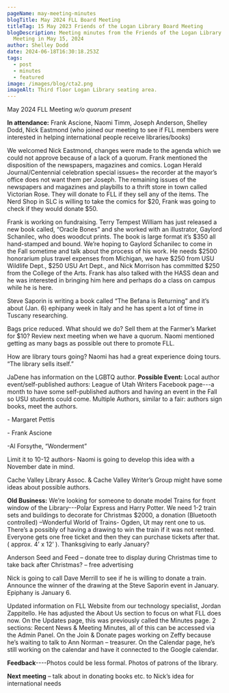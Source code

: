 ```yaml
---
pageName: may-meeting-minutes
blogTitle: May 2024 FLL Board Meeting
titleTag: 15 May 2023 Friends of the Logan Library Board Meeting
blogDescription: Meeting minutes from the Friends of the Logan Library Board
  Meeting in May 15, 2024
author: Shelley Dodd
date: 2024-06-18T16:30:18.253Z
tags:
  - post
  - minutes
  - featured
image: /images/blog/cta2.png
imageAlt: Third floor Logan Library seating area.
---
```

May 2024 FLL Meeting _w/o quorum present_

  

**In attendance:** Frank Ascione, Naomi Timm, Joseph Anderson, Shelley Dodd, Nick Eastmond (who joined our meeting to see if FLL members were interested in helping international people receive libraries/books)

  
We welcomed Nick Eastmond, changes were made to the agenda which we could not approve because of a lack of a quorum. Frank mentioned the disposition of the newspapers, magazines and comics. Logan Herald Journal/Centennial celebration special issues= the recorder at the mayor’s office does not want them per Joseph. The remaining issues of the newspapers and magazines and playbills to a thrift store in town called Victorian Rose. They will donate to FLL if they sell any of the items. The Nerd Shop in SLC is willing to take the comics for $20, Frank was going to check if they would donate $50.

  
Frank is working on fundraising. Terry Tempest William has just released a new book called, “Oracle Bones” and she worked with an illustrator, Gaylord Schanilec, who does woodcut prints. The book is large format it’s $350 all hand-stamped and bound. We’re hoping to Gaylord Schanilec to come in the Fall sometime and talk about the process of his work. He needs $2500 honorarium plus travel expenses from Michigan, we have $250 from USU Wildlife Dept., $250 USU Art Dept., and Nick Morrison has committed $250 from the College of the Arts. Frank has also talked with the HASS dean and he was interested in bringing him here and perhaps do a class on campus while he is here.

  
Steve Saporin is writing a book called “The Befana is Returning” and it’s about (Jan. 6) ephipany week in Italy and he has spent a lot of time in Tuscany researching.

  
Bags price reduced. What should we do? Sell them at the Farmer’s Market for $10? Review next meeting when we have a quorum. Naomi mentioned getting as many bags as possible out there to promote FLL.

  
How are library tours going? Naomi has had a great experience doing tours. “The library sells itself.”

  
JaDene has information on the LGBTQ author.
**Possible Event:** Local author event/self-published authors: League of Utah Writers Facebook page---a month to have some self-published authors and having an event in the Fall so USU students could come. Multiple Authors, similar to a fair: authors sign books, meet the authors.

\- Margaret Pettis

\- Frank Ascione

\-Al Forsythe, “Wonderment”

Limit it to 10-12 authors- Naomi is going to develop this idea with a November date in mind.

  
Cache Valley Library Assoc. & Cache Valley Writer’s Group might have some ideas about possible authors.

  
**Old Business:** We’re looking for someone to donate model Trains for front window of the Library---Polar Express and Harry Potter. We need 1-2 train sets and buildings to decorate for Christmas $2000, a donation (Bluetooth controlled) –Wonderful World of Trains- Ogden, Ut may rent one to us. There’s a possibly of having a drawing to win the train if it was not rented. Everyone gets one free ticket and then they can purchase tickets after that. ( approx. 4’ x 12’ ). Thanksgiving to early January?

Anderson Seed and Feed – donate tree to display during Christmas time to take back after Christmas? – free advertising

  
Nick is going to call Dave Merrill to see if he is willing to donate a train. Announce the winner of the drawing at the Steve Saporin event in January. Epiphany is January 6.

  
Updated information on FLL Website from our technology specialist, Jordan Zappitello. He has adjusted the About Us section to focus on what FLL does now. On the Updates page, this was previously called the Minutes page. 2 sections: Recent News & Meeting Minutes, all of this can be accessed via the Admin Panel. On the Join & Donate pages working on Zeffy because he’s waiting to talk to Ann Norman – treasurer. On the Calendar page, he’s still working on the calendar and have it connected to the Google calendar.

**Feedback**----Photos could be less formal. Photos of patrons of the library.

**Next meeting** – talk about in donating books etc. to Nick’s idea for international needs